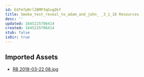 ```yaml
---
id: EdfmfpNrl2BMP3qGvgQkf
title: Smoke_test_reveal_to_adam_and_john_ _3_1_18 Resources
desc: ''
updated: 1645225706414
created: 1645225706414
stub: false
isDir: true
---
```

## Imported Assets
- [RB 2018-03-22 08.jpg](/assets/rb-2018-03-22-08-24HTxzh6YlBn.jpg)
